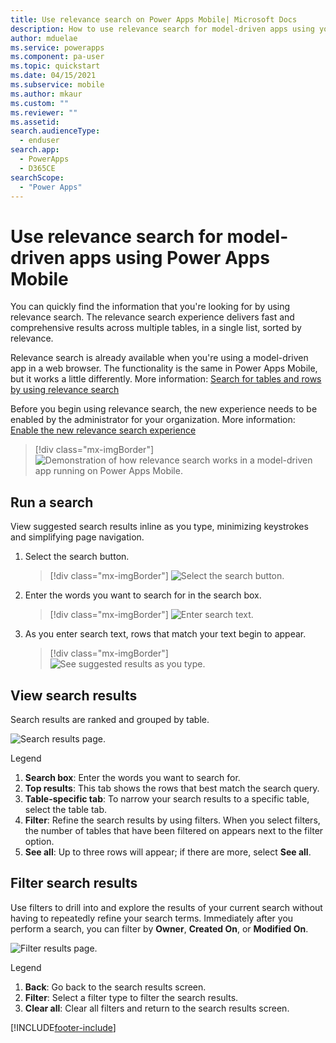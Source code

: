 ```yaml
---
title: Use relevance search on Power Apps Mobile| Microsoft Docs
description: How to use relevance search for model-driven apps using your mobile app.
author: mduelae
ms.service: powerapps
ms.component: pa-user
ms.topic: quickstart
ms.date: 04/15/2021
ms.subservice: mobile
ms.author: mkaur
ms.custom: ""
ms.reviewer: ""
ms.assetid: 
search.audienceType: 
  - enduser
search.app: 
  - PowerApps
  - D365CE
searchScope:
  - "Power Apps"
---
```


# Use relevance search for model-driven apps using Power Apps Mobile 


You can quickly find the information that you're looking for by using relevance search. The relevance search experience delivers fast and comprehensive results across multiple tables, in a single list, sorted by relevance.

Relevance search is already available when you're using a model-driven app in a web browser. The functionality is the same in Power Apps Mobile, but it works a little differently. More information: [Search for tables and rows by using relevance search](../user/relevance-search.md)

Before you begin using relevance search, the new experience needs to be enabled by the administrator for your organization. More information: [Enable the new relevance search experience](/power-platform/admin/configure-relevance-search-organization#enable-the-new-relevance-search-experience)<!--note from editor: Edit to alt text suggested. This isn't really a "diagram," which is a line drawing such as a conceptual illustration.-->

  > [!div class="mx-imgBorder"]
  > ![Demonstration of how relevance search works in a model-driven app running on Power Apps Mobile.](media/powerapps-mobile-rel-search.gif "Demonstration of how relevance search works in a model-driven app running on Power Apps Mobile")

 

## Run a search

View suggested search results inline as you type, minimizing keystrokes and simplifying page navigation.

1. Select the search button. 

   > [!div class="mx-imgBorder"]
   > ![Select the search button.](media/search-on-mobile-1.png "Select the search button") 
  
2. Enter the words you want to search for in the search box.  

   > [!div class="mx-imgBorder"]
   > ![Enter search text.](media/search-on-mobile-2.png "Enter search text") 
  
3. As you enter search text, rows that match your text begin to appear.

   > [!div class="mx-imgBorder"]
   > ![See suggested results as you type.](media/suggested-results.png "See suggested results as you type")

## View search results

Search results are ranked and grouped by table.

![Search results page.](media/search-results-page.png "Search results page") 
  
  Legend
  
  1. **Search box**: Enter the words you want to search for.
  2. **Top results**: This tab shows the rows that best match the search query. 
  3. **Table-specific tab**: To narrow your search results to a specific table, select the table tab.
  4. **Filter**: Refine the search results by using filters. When you select filters, the number of tables that have been filtered on appears next to the filter option.
  5. **See all**: Up to three rows will appear; if there are more, select **See all**.
  
## Filter search results
  
Use filters to drill into and explore the results of your current search without having to repeatedly refine your search terms. Immediately after you perform a search, you can filter by **Owner**, **Created On**, or **Modified On**.

![Filter results page.](media/filter-results-page.png "Filter results page") 
  
  Legend
  
  1. **Back**: Go back to the search results screen.
  2. **Filter**: Select a filter type to filter the search results.
  3. **Clear all**: Clear all filters and return to the search results screen.


[!INCLUDE[footer-include](../includes/footer-banner.md)]
